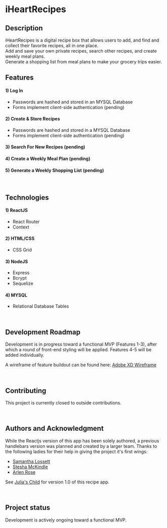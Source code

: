 # iHeartRecipes

## Description
iHeartRecipes is a digital recipe box that allows users to add, and find and collect their favorite recipes, all in one place.  
Add and save your own private recipes, search other recipes, and create weekly meal plans.  
Generate a shopping list from meal plans to make your grocery trips easier. 

## Features
#### 1) Log In
- Passwords are hashed and stored in an MYSQL Database
- Forms implement client-side authentication (pending)
#### 2) Create & Store Recipes
- Passwords are hashed and stored in a MYSQL Database
- Forms implement client-side authentication (pending)
#### 3) Search For New Recipes (pending)
#### 4) Create a Weekly Meal Plan (pending)
#### 5) Generate a Weekly Shopping List (pending)
<p>&nbsp;</p>

## Technologies
#### 1) ReactJS
- React Router
- Context
#### 2) HTML/CSS
- CSS Grid
#### 3) NodeJS
- Express
- Bcrypt
- Sequelize
#### 4) MYSQL
- Relational Database Tables
<p>&nbsp;</p>

## Development Roadmap
Development is in progress toward a functional MVP (Features 1-3), after which a round of front-end styling will be applied.
Features 4-5 will be added individually.

A wireframe of feature buildout can be found here:
[Adobe XD Wireframe](https://xd.adobe.com/view/9b0cb70d-5cb6-45c9-4e9d-541deefa97d6-ed3d/)
<p>&nbsp;</p>

## Contributing
This project is currently closed to outside contributions.
<p>&nbsp;</p>

## Authors and Acknowledgment
While the Reactjs version of this app has been solely authored, a previous handlebars version was planned and created by a larger team.
Thanks to the following ladies for their help in giving the project it's first wings:
- [Samantha Lossett](https://github.com/samanthalossett)
- [Stesha McKindle](https://github.com/SteeshMcK)
- [Arlen Rose](https://github.com/ArlenRose)

See [Julia's Child](https://github.com/rbompiani/JuliasChild) for version 1.0 of this recipe app.
<p>&nbsp;</p>

## Project status
Development is actively ongoing toward a functional MVP. 
